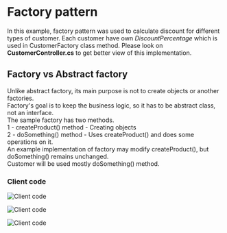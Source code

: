 # Factory pattern

In this example, factory pattern was used to calculate discount for different types of customer.
Each customer have own *DiscountPercentage* which is used in CustomerFactory class method.
Please look on **CustomerController.cs** to get better view of this implementation.

## Factory vs Abstract factory

Unlike abstract factory, its main purpose is not to create objects or another factories.  
Factory's goal is to keep the business logic, so it has to be abstract class, not an interface.  
The sample factory has two methods.  
1 - createProduct() method - Creating objects  
2 - doSomething() method - Uses createProduct() and does some operations on it.  
An example implementation of factory may modify createProduct(), but doSomething() remains unchanged.  
Customer will be used mostly doSomething() method.

### Client code
![Client code](http://apgcglz.cluster028.hosting.ovh.net/design-patterns/factory-1.png)

![Client code](http://apgcglz.cluster028.hosting.ovh.net/design-patterns/factory-2.png)

![Client code](http://apgcglz.cluster028.hosting.ovh.net/design-patterns/factory-3.png)
